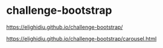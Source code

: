 # challenge-bootstrap

https://elighidiu.github.io/challenge-bootstrap/

https://elighidiu.github.io/challenge-bootstrap/carousel.html
